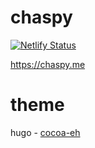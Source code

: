 # chaspy
[![Netlify Status](https://api.netlify.com/api/v1/badges/317b37f1-00d3-4f17-aec5-544b790cb7e0/deploy-status)](https://app.netlify.com/sites/chaspy/deploys)

https://chaspy.me

# theme
hugo - [cocoa-eh](https://github.com/mtn/cocoa-eh-hugo-theme)
